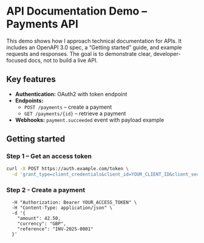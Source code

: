 # API Documentation Demo – Payments API

This demo shows how I approach technical documentation for APIs.
It includes an OpenAPI 3.0 spec, a “Getting started” guide, and example requests and responses.
The goal is to demonstrate clear, developer-focused docs, not to build a live API.

## Key features
- **Authentication:** OAuth2 with token endpoint
- **Endpoints:**
  - `POST /payments` – create a payment
  - `GET /payments/{id}` – retrieve a payment
- **Webhooks:** `payment.succeeded` event with payload example

## Getting started

### Step 1 – Get an access token
```bash
curl -X POST https://auth.example.com/token \
  -d 'grant_type=client_credentials&client_id=YOUR_CLIENT_ID&client_secret=YOUR_CLIENT_SECRET'
```

### Step 2 - Create a payment

```curl -X POST https://api.example.com/v1/payments \
  -H "Authorization: Bearer YOUR_ACCESS_TOKEN" \
  -H "Content-Type: application/json" \
  -d '{
    "amount": 42.50,
    "currency": "GBP",
    "reference": "INV-2025-0001"
  }'
```


